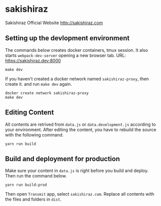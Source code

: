 # sakishiraz
Sakishiraz Official Website http://sakishiraz.com

## Setting up the devlopment environment

The commands below creates docker containers, tmux session. It also starts `webpack-dev-server` opening a new browser tab.
URL: https://sakishiraz.dev:8000

```
make dev
```

If you haven't created a docker network named `sakishiraz-proxy`, then create it. and run `make dev` again.
```
docker create network sakishiraz-proxy
make dev
```

## Editing Content

All contents are retrived from `data.js` or `data.development.js` according to your environment.
After editing the content, you have to rebuild the source with the following command.

```
yarn run build
```

## Build and deployment for production

Make sure your content in `data.js` is right before you build and deploy.
Then run the command below.

```
yarn run build:prod
```

Then open `Transmit` app, select `sakishiraz.com`.
Replace all contents with the files and folders in `dist`.
